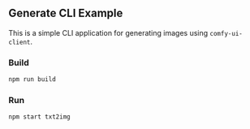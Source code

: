 ## Generate CLI Example

This is a simple CLI application for generating images using `comfy-ui-client`.

### Build

```sh
npm run build
```

### Run

```sh
npm start txt2img
```

